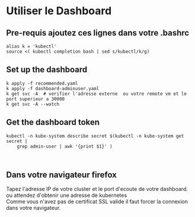 # Utiliser le Dashboard

## Pre-requis ajoutez ces lignes dans votre .bashrc
```shell
alias k = 'kubectl'
source <( kubectl completion bash | sed s/kubectl/k/g)
```
## Set up the dashboard
```shell
k apply -f recommended.yaml 
k apply -f dashboard-adminuser.yaml
k get svc -A  # verifier l'adresse externe  ou votre remote vm et le port superieur a 30000
k get svc -A --watch 
```


## Get the dashboard token
```shell script
kubectl -n kube-system describe secret $(kubectl -n kube-system get secret |
    grep admin-user | awk '{print $1}' )
        
     
```
## Dans votre navigateur firefox 
Tapez l'adresse IP de votre cluster et le port d'ecoute de votre dashboard. 
ou attendez d'obtenir une adresse de kubernetes  
Comme vous n'avez pas de certificat SSL valide il faut forcer la connexion dans votre navigateur.


